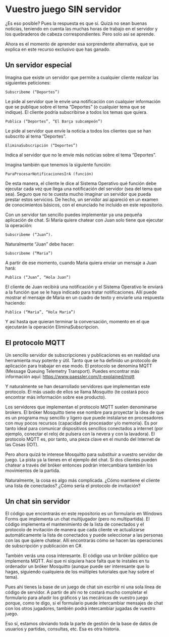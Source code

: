# Vuestro juego SIN servidor
¿Es eso posible? Pues la respuesta es que sí. Quizá no sean buenas noticias, teniendo en cuenta las muchas horas de trabajo en el servidor y los quebraderos de cabeza correspondientes. Pero solo así se aprende.     
        
Ahora es el momento de aprender esa sorprendente alternativa, que se explica en este recurso exclusivo que has ganado.     
      
## Un servidor especial
Imagina que existe un servidor que permite a cualquier cliente realizar las siguientes peticiones:         
```           
Subscribeme (“Deportes”)    
```
Le pide al servidor que le envíe una notificación con cualquier información que se publique sobre el tema “Deportes” (o cualquier tema que se indique). El cliente podría subscribirse a todos los temas que quiera.           
```               
Publica (“Deportes”, “El Barça subcampeón”)
```
Le pide al servidor que envíe la noticia a todos los clientes que se han subscrito al tema “Deportes”.            
```
EliminaSubscripción (“Deportes”)        
```
Indica al servidor que no le envíe más noticias sobre el tema “Deportes”.         
      
Imagina también que tenemos la siguiente función:     
```
ParaProcesarNotificacionesIrA (función)      
```             
De esta manera, el cliente le dice al Sistema Operativo qué función debe ejecutar cada vez que llega una notificación del servidor (sea del tema que sea).
Seguro que no te cuesta mucho imaginar un servidor que pueda prestar estos servicios. De hecho, un servidor así apareció en un examen de conocimientos básicos, con el enunciado he incluido en este repositorio.
         
Con un servidor tan sencillo puedes implementar ya una pequeña aplicación de chat. Si María quiere chatear con Juan solo tiene que ejecutar la operación:
```
Subscribeme (“Juan”).      
```       
Naturalmente “Juan” debe hacer:      
```
Subscribeme (“Maria”)     
```    
A partir de ese momento, cuando Maria quiera enviar un mensaje a Juan hará:     
```      
Publica (“Juan”, “Hola Juan”)      
```      
El cliente de Juan recibirá una notificación y el Sistema Operativo le enviará a la función que se le haya indicado para tratar notificaciones. Allí puede mostrar el mensaje de Maria en un cuadro de texto y enviarle una respuesta haciendo:     
```      
Publica (“Maria”, “Hola Maria”)      
```      
Y así hasta que quieran terminar la conversación, momento en el que ejecutarán la operación EliminaSubscripcion.      
      
## El protocolo MQTT
Un sencillo servidor de subscripciones y publicaciones es en realidad una herramienta muy potente y útil. Tanto que se ha definido un protocolo de aplicación para trabajar en ese modo. El protocolo se denomina MQTT (Message Queuing Telemetry Transport). Puedes encontrar más información aquí: https://www.paessler.com/it-explained/mqtt     

Y naturalmente se han desarrollado servidores que implementan este protocolo. El más usado de ellos se llama Mosquitto (te costará poco encontrar más información sobre ese producto).      
    
Los servidores que implementan el protocolo MQTT suelen denominarse brokers. El bróker Mosquitto tiene ese nombre para proyectar la idea de que es un programa muy sencillo y ligero que puede instalarse en procesadores con muy pocos recursos (capacidad de procesador y/o memoria). Es por tanto ideal para comunicar dispositivos sencillos conectados a internet (por ejemplo, conectar el reloj de pulsera con la nevera y con la lavadora). El protocolo MQTT es, por tanto, una pieza clave en el mundo del Internet de las Cosas (IOT).     
            
Pero ahora quizá te interese Mosquitto para substituir a vuestro servidor de juego. La pista ya la tienes en el ejemplo del chat. Si dos clientes pueden chatear a través del bróker entonces podrán intercambiara también los movimientos de la partida.     
           
Naturalmente, la cosa es algo más complicada. ¿Cómo mantiene el cliente una lista de conectados? ¿Cómo sería el protocolo de invitación?     
     
## Un chat sin servidor
El código que encontrarás en este repositorio es un formulario en Windows Forms que implementa un chat multijugador (pero no multipartida). El código implementa el mantenimiento de la lista de conectados y el protocolo de invitación de manera que cada cliente ve actualizarse automáticamente la lista de conectados y puede seleccionar a las personas con las que quiere chatear. Allí encontrarás cómo se hacen las operaciones de subscripción y publicación en C#.     
      
También verás una cosa interesante. El código usa un bróker público que implementa MQTT. Así que ni siquiera hace falta que te instales en tu ordenador un bróker Mosquitto (aunque puede ser interesante que lo hagas, siguiendo cualquiera de los múltiples tutoriales que hay sobre el tema).      
     
Pues ahí tienes la base de un juego de chat sin escribir ni una sola línea de código de servidor. A partir de ahí no te costará mucho completar el formulario para añadir los gráficos y las mecánicas de vuestro juego porque, como te digo, si el formulario puede intercambiar mensajes de chat con los otros jugadores, también podrá intercambiar jugadas de vuestro juego.     
     
Eso sí, estamos obviando toda la parte de gestión de la base de datos de usuarios y partidas, consultas, etc. Esa es otra historia.      

 
